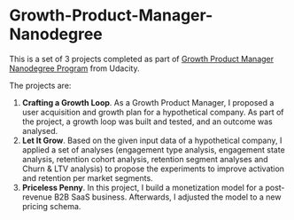 # Growth-Product-Manager-Nanodegree
This is a set of 3 projects completed as part of [Growth Product Manager Nanodegree Program](https://www.udacity.com/course/growth-product-manager-nanodegree--nd037) from Udacity.

The projects are:
1. **Crafting a Growth Loop**. As a Growth Product Manager, I proposed a user acquisition and growth plan for a hypothetical company. As part of the project, a growth loop was built and tested, and an outcome was analysed.
2. **Let It Grow**. Based on the given input data of a hypothetical company, I applied a set of analyses (engagement type analysis, engagement state analysis, retention cohort analysis, retention segment analyses and Churn & LTV analysis) to propose the experiments to improve activation and retention per market segments.
3. **Priceless Penny**. In this project, I build a monetization model for a post-revenue B2B SaaS business. Afterwards, I adjusted the model to a new pricing schema.
